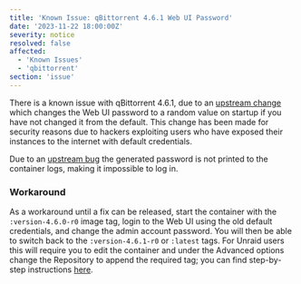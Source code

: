 ```yaml
---
title: 'Known Issue: qBittorrent 4.6.1 Web UI Password'
date: '2023-11-22 18:00:00Z'
severity: notice
resolved: false
affected:
  - 'Known Issues'
  - 'qbittorrent'
section: 'issue'
---
```

There is a known issue with qBittorrent 4.6.1, due to an [upstream change](https://www.qbittorrent.org/news#mon-nov-20th-2023---qbittorrent-v4.6.1-release) which changes the Web UI password to a random value on startup if you have not changed it from the default. This change has been made for security reasons due to hackers exploiting users who have exposed their instances to the internet with default credentials.

Due to an [upstream bug](https://github.com/qbittorrent/qBittorrent/issues/19984) the generated password is not printed to the container logs, making it impossible to log in.

### Workaround

As a workaround until a fix can be released, start the container with the `:version-4.6.0-r0` image tag, login to the Web UI using the old default credentials, and change the admin account password. You will then be able to switch back to the `:version-4.6.1-r0` or `:latest` tags. For Unraid users this will require you to edit the container and under the Advanced options change the Repository to append the required tag; you can find step-by-step instructions [here](https://github.com/linuxserver/docker-qbittorrent/issues/268#issuecomment-1821123416).

